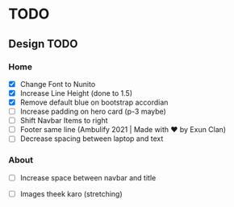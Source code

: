 # TODO

## Design TODO
### Home
- [x] Change Font to Nunito
- [x] Increase Line Height (done to 1.5)
- [x] Remove default blue on bootstrap accordian
- [ ] Increase padding on hero card (p-3 maybe)
- [ ] Shift Navbar Items to right
- [ ] Footer same line (Ambulify 2021 | Made with ❤️  by Exun Clan)
- [ ] Decrease spacing between laptop and text
### About
- [ ] Increase space between navbar and title
- [ ] Images theek karo (stretching)

